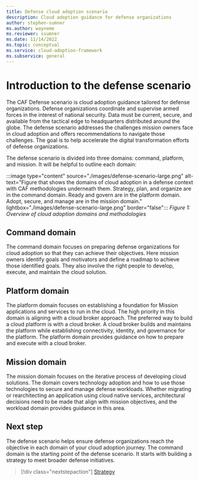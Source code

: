 ```yaml
---
title: Defense cloud adoption scenario
description: Cloud adoption guidance for defense organizations
author: stephen-sumner
ms.author: wayneme
ms.reviewer: ssumner
ms.date: 11/14/2022
ms.topic: conceptual
ms.service: cloud-adoption-framework
ms.subservice: general
---
```

# Introduction to the defense scenario

The CAF Defense scenario is cloud adoption guidance tailored for defense organizations. Defense organizations coordinate and supervise armed forces in the interest of national security. Data must be current, secure, and available from the tactical edge to headquarters distributed around the globe. The defense scenario addresses the challenges mission owners face in cloud adoption and offers recommendations to navigate those challenges. The goal is to help accelerate the digital transformation efforts of defense organizations.

The defense scenario is divided into three domains: command, platform, and mission. It will be helpful to outline each domain:

:::image type="content" source="./images/defense-scenario-large.png" alt-text="Figure that shows the domains of cloud adoption in a defense context with CAF methodologies underneath them. Strategy, plan, and organize are in the command domain. Ready and govern are in the platform domain. Adopt, secure, and manage are in the mission domain." lightbox="./images/defense-scenario-large.png" border="false":::
*Figure 1: Overview of cloud adoption domains and methodologies*

## Command domain

The command domain focuses on preparing defense organizations for cloud adoption so that they can achieve their objectives. Here mission owners identify goals and motivators and define a roadmap to achieve those identified goals. They also involve the right people to develop, execute, and maintain the cloud solution.

## Platform domain

The platform domain focuses on establishing a foundation for Mission applications and services to run in the cloud. The high priority in this domain is aligning with a cloud broker approach. The preferred way to build a cloud platform is with a cloud broker. A cloud broker builds and maintains the platform while establishing connectivity, identity, and governance for the platform. The platform domain provides guidance on how to prepare and execute with a cloud broker.

## Mission domain

The mission domain focuses on the iterative process of developing cloud solutions. The domain covers technology adoption and how to use those technologies to secure and manage defense workloads. Whether migrating or rearchitecting an application using cloud native services, architectural decisions need to be made that align with mission objectives, and the workload domain provides guidance in this area.

## Next step

The defense scenario helps ensure defense organizations reach the objective in each domain of your cloud adoption journey. The command domain is the starting point of the defense scenario. It starts with building a strategy to meet broader defense initiatives.

> [!div class="nextstepaction"]
> [Strategy](strategy.md)
